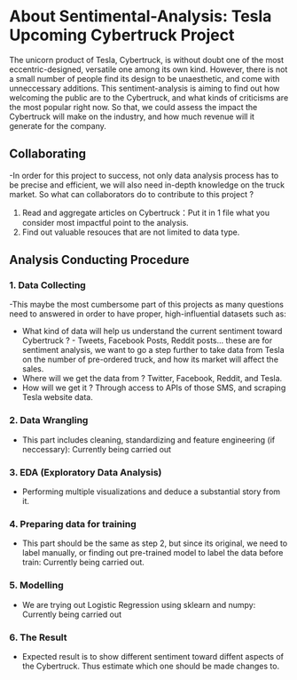 # About Sentimental-Analysis: Tesla Upcoming Cybertruck Project

The unicorn product of Tesla, Cybertruck, is without doubt one of the most eccentric-designed, versatile one among its own kind. However, there is not a small number of people find its design to be unaesthetic, and come with unneccessary additions. This sentiment-analysis is aiming to find out how welcoming the public are to the Cybertruck, and what kinds of criticisms are the most popular right now. So that, we could assess the impact the Cybertruck will make on the industry, and how much revenue will it generate for the company.

## Collaborating 

-In order for this project to success, not only data analysis process has to be precise and efficient, we will also need in-depth knowledge on the truck market. So what can collaborators do to contribute to this project ?

1. Read and aggregate articles on Cybertruck：Put it in 1 file what you consider most impactful point to the analysis.
2. Find out valuable resouces that are not limited to data type.

## Analysis Conducting Procedure

### 1. Data Collecting 

-This maybe the most cumbersome part of this projects as many questions need to answered in order to have proper, high-influential datasets such as:

+ What kind of data will help us understand the current sentiment toward Cybertruck ? - Tweets, Facebook Posts, Reddit posts... these are for sentiment analysis, we want to go a step further to take data from Tesla on the number of pre-ordered truck, and how its market will affect the sales.
+ Where will we get the data from ? Twitter, Facebook, Reddit, and Tesla.
+ How will we get it ? Through access to APIs of those SMS, and scraping Tesla website data.

### 2. Data Wrangling
- This part includes cleaning, standardizing and feature engineering (if neccessary): Currently being carried out
### 3. EDA (Exploratory Data Analysis)
- Performing multiple visualizations and deduce a substantial story from it.
### 4. Preparing data for training
- This part should be the same as step 2, but since its original, we need to label manually, or finding out pre-trained model to label the data before train: Currently being carried out.
### 5. Modelling
-  We are trying out Logistic Regression using sklearn and numpy: Currently being carried out
### 6. The Result
- Expected result is to show different sentiment toward diffent aspects of the Cybertruck. Thus estimate which one should be made changes to.

